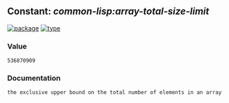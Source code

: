 ## Constant: ***common-lisp:array-total-size-limit***
[![package](https://img.shields.io/badge/Package-COMMON--LISP-5f9ea0.svg?style=social&colorA=999999)](../) [![type](https://img.shields.io/badge/Type-Constant-5f9ea0.svg?style=social&colorA=999999)](../#constant) 
### Value
```
536870909
```
### Documentation
```
the exclusive upper bound on the total number of elements in an array
```
